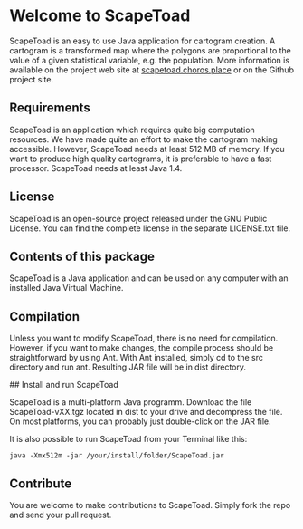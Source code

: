 # Welcome to ScapeToad


ScapeToad is an easy to use Java application for cartogram creation. A cartogram is a transformed map where the polygons are proportional to the value of a given statistical variable, e.g. the population. More information is available on the project web site at [scapetoad.choros.place](http://scapetoad.choros.place) or on the Github project site.


## Requirements

ScapeToad is an application which requires quite big computation resources. We have made quite an effort to make the cartogram making accessible. However, ScapeToad needs at least 512 MB of memory. If you want to produce high quality cartograms, it is preferable to have a fast processor. ScapeToad needs at least Java 1.4.


## License

ScapeToad is an open-source project released under the GNU Public License. You can find the complete license in the separate LICENSE.txt file.


## Contents of this package

ScapeToad is a Java application and can be used on any computer with an installed Java Virtual Machine.



## Compilation

Unless you want to modify ScapeToad, there is no need for compilation. However, if you want to make changes, the compile process should be straightforward by using Ant. With Ant installed, simply cd to the src directory and run ant. Resulting JAR file will be in dist directory.


## Install and run ScapeToad

ScapeToad is a multi-platform Java programm. Download the file ScapeToad-vXX.tgz located in dist to your drive and decompress the file. On most platforms, you can probably just double-click on the JAR file.

It is also possible to run ScapeToad from your Terminal like this:

	java -Xmx512m -jar /your/install/folder/ScapeToad.jar


## Contribute

You are welcome to make contributions to ScapeToad. Simply fork the repo and send your pull request. 
 
 
